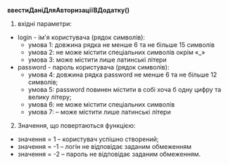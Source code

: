 **ввестиДаніДляАвторизаціїВДодатку()**
1. вхідні параметри:
- login - ім'я користувача (рядок символів):
  - умова 1:  довжина рядка не менше 6 та не більше 15 символів
  - умова 2:  не може містити спеціальних символів окрім «_»
  - умова 3:  може містити лише латинські літери
- password - пароль користувача (рядок символів):
  - умова 4: довжина рядка password не менше 6 та не більше 12 символів;
  - умова 5: password повинен містити в собі хоча б одну цифру та велику літеру;
  - умова 6: не може містити спеціальних символів
  - умова 7: – може містити лише латинські літери
2. Значення, що повертаються функцією:
- значення = 1 – користувач успішно створений;
- значення = -1 – логін не відповідає заданим обмеженням
- значення = -2 – пароль не відповідає заданим обмеженням.
